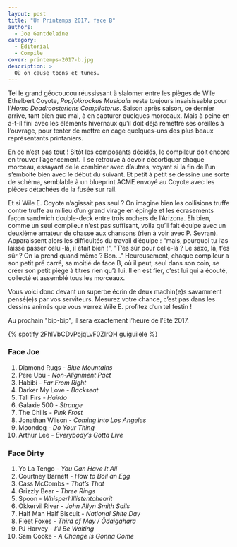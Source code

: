 ```yaml
---
layout: post
title: "Un Printemps 2017, face B"
authors:
  - Joe Gantdelaine
category:
  - Éditorial
  - Compile
cover: printemps-2017-b.jpg
description: >
  Où on cause toons et tunes.
---
```


Tel le grand géocoucou réussissant à slalomer entre les pièges de Wile Ethelbert
Coyote, _Popfolkrockus Musicalis_ reste toujours insaisissable pour l’_Homo
Deadroosteriens Compilatorus_. Saison après saison, ce dernier arrive, tant bien
que mal, à en capturer quelques morceaux. Mais à peine en a-t-il fini avec les
éléments hivernaux qu’il doit déjà remettre ses oreilles à l’ouvrage, pour
tenter de mettre en cage quelques-uns des plus beaux représentants printaniers.

En ce n’est pas tout ! Sitôt les composants décidés, le compileur doit encore en
trouver l’agencement. Il se retrouve à devoir décortiquer chaque morceau,
essayant de le combiner avec d’autres, voyant si la fin de l’un s’emboite bien
avec le début du suivant. Et petit à petit se dessine une sorte de schéma,
semblable à un blueprint ACME envoyé au Coyote avec les pièces détachées de la
fusée sur rail.

Et si Wile E. Coyote n’agissait pas seul ? On imagine bien les collisions truffe
contre truffe au milieu d’un grand virage en épingle et les écrasements façon
sandwich double-deck entre trois rochers de l’Arizona. Eh bien, comme un seul
compileur n’est pas suffisant, voila qu’il fait équipe avec un deuxième amateur
de chasse aux chansons (rien à voir avec P. Sevran). Apparaissent alors les
difficultés du travail d’équipe : "mais, pourquoi tu l’as laissé passer
celui-là, il était bien !", "T’es sûr pour celle-là ? Le saxo, là, t’es sûr ? On
la prend quand même ? Bon…" Heureusement, chaque compileur a son petit pré
carré, sa moitié de face B, où il peut, seul dans son coin, se créer son petit
piège à titres rien qu’à lui. Il en est fier, c’est lui qui a écouté, collecté
et assemblé tous les morceaux.

Vous voici donc devant un superbe écrin de deux machin(e)s savamment pensé(e)s
par vos serviteurs. Mesurez votre chance, c’est pas dans les dessins animés que
vous verrez Wile E. profitez d’un tel festin !

Au prochain "bip-bip", il sera exactement l’heure de l’Eté 2017.

{% spotify 2FhlVbCDvPojqLvF0ZIrQH guiguilele %}

### Face Joe

1. Diamond Rugs - _Blue Mountains_
1. Pere Ubu - _Non-Alignment Pact_
1. Habibi - _Far From Right_
1. Darker My Love - _Backseat_
1. Tall Firs - _Hairdo_
1. Galaxie 500 - _Strange_
1. The Chills - _Pink Frost_
1. Jonathan Wilson - _Coming Into Los Angeles_
1. Moondog - _Do Your Thing_
1. Arthur Lee - _Everybody’s Gotta Live_

### Face Dirty

1. Yo La Tengo - _You Can Have It All_
1. Courtney Barnett - _How to Boil an Egg_
1. Cass McCombs - _That’s That_
1. Grizzly Bear - _Three Rings_
1. Spoon - _WhisperI’lllistentohearit_
1. Okkervil River - _John Allyn Smith Sails_
1. Half Man Half Biscuit - _National Shite Day_
1. Fleet Foxes - _Third of May / Ōdaigahara_
1. PJ Harvey - _I’ll Be Waiting_
1. Sam Cooke - _A Change Is Gonna Come_
